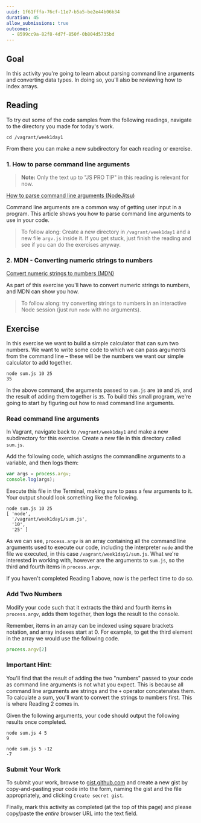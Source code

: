```yaml
---
uuid: 1f61fffa-76cf-11e7-b5a5-be2e44b06b34
duration: 45
allow_submissions: true
outcomes:
  - 8599cc9a-82f8-4d7f-850f-0b804d5735bd
---
```


## Goal

In this activity you're going to learn about parsing command line arguments and converting data types. In doing so, you'll also be reviewing how to index arrays.

## Reading

To try out some of the code samples from the following readings, navigate to the directory you made for today's work.

```terminal
cd /vagrant/week1day1
```

From there you can make a new subdirectory for each reading or exercise.

### 1. How to parse command line arguments

> **Note:** Only the text up to "JS PRO TIP" in this reading is relevant for now.

[How to parse command line arguments (NodeJitsu)](https://docs.nodejitsu.com/articles/command-line/how-to-parse-command-line-arguments)

Command line arguments are a common way of getting user input in a program. This article shows you how to parse command line arguments to use in your code.

> To follow along: Create a new directory in `/vagrant/week1day1` and a new file `argv.js` inside it. If you get stuck, just finish the reading and see if you can do the exercises anyway.

### 2. MDN - Converting numeric strings to numbers

[Convert numeric strings to numbers (MDN)](https://developer.mozilla.org/en-US/docs/Web/JavaScript/Reference/Global_Objects/Number#Convert_numeric_strings_to_numbers)

As part of this exercise you'll have to convert numeric strings to numbers, and MDN can show you how.

> To follow along: try converting strings to numbers in an interactive Node session (just run `node` with no arguments).

## Exercise

In this exercise we want to build a simple calculator that can sum two numbers. We want to write some code to which we can pass arguments from the command line – these will be the numbers we want our simple calculator to add together.

```terminal
node sum.js 10 25
35
```

In the above command, the arguments passed to `sum.js` are `10` and `25`, and the result of adding them together is `35`. To build this small program, we're going to start by figuring out how to read command line arguments.

### Read command line arguments

In Vagrant, navigate back to `/vagrant/week1day1` and make a new subdirectory for this exercise.  Create a new file in this directory called `sum.js`.

Add the following code, which assigns the commandline arguments to a variable, and then logs them:

```javascript
var args = process.argv;
console.log(args);
```

Execute this file in the Terminal, making sure to pass a few arguments to it. Your output should look something like the following.

```terminal
node sum.js 10 25
[ 'node',
  '/vagrant/week1day1/sum.js',
  '10',
  '25' ]
```

As we can see, `process.argv` is an array containing all the command line arguments used to execute our code, including the interpreter `node` and the file we executed, in this case `/vagrant/week1day1/sum.js`. What we're interested in working with, however are the arguments to `sum.js`, so the third and fourth items in `process.argv`.

If you haven't completed Reading 1 above, now is the perfect time to do so.

### Add Two Numbers

Modify your code such that it extracts the third and fourth items in `process.argv`, adds them together, then logs the result to the console.

Remember, items in an array can be indexed using square brackets notation, and array indexes start at 0. For example, to get the third element in the array we would use the following code.

```javascript
process.argv[2]
```

<aside>
  <h3>Important Hint:</h3>

  <p>
    You'll find that the result of adding the two "numbers" passed to your code as command line arguments is not what you expect. This is because all command line arguments are strings and the <code>+</code> operator concatenates them. To calculate a sum, you'll want to convert the strings to numbers first. This is where Reading 2 comes in.
  </p>
</aside>

Given the following arguments, your code should output the following results once completed.

```terminal
node sum.js 4 5
9
```

```terminal
node sum.js 5 -12
-7
```

### Submit Your Work

To submit your work, browse to [gist.github.com](https://gist.github.com/) and create a new gist by copy-and-pasting your code into the form, naming the gist and the file appropriately, and clicking `Create secret gist`.

Finally, mark this activity as completed (at the top of this page) and please copy/paste the _entire_ browser URL into the text field.
